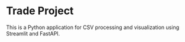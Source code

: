 # Trade Project

This is a Python application for CSV processing and visualization using Streamlit and FastAPI.